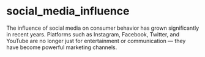 # social_media_influence
The influence of social media on consumer behavior has grown significantly in recent years. Platforms such as Instagram, Facebook, Twitter, and YouTube are no longer just for entertainment or communication — they have become powerful marketing channels.
